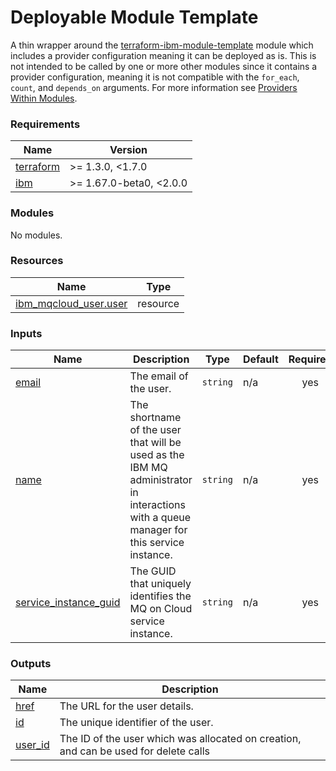 <!-- Update the title -->
# Deployable Module Template

<!-- Update the below text with the name of the module  -->

A thin wrapper around the [terraform-ibm-module-template](../../) module which includes a provider configuration meaning it can be deployed as is.
This is not intended to be called by one or more other modules since it contains a provider configuration, meaning it is not compatible with the `for_each`, `count`, and `depends_on` arguments. For more information see [Providers Within Modules](https://developer.hashicorp.com/terraform/language/modules/develop/providers).

<!-- The following content is automatically populated by the pre-commit hook -->
<!-- BEGINNING OF PRE-COMMIT-TERRAFORM DOCS HOOK -->
### Requirements

| Name | Version |
|------|---------|
| <a name="requirement_terraform"></a> [terraform](#requirement\_terraform) | >= 1.3.0, <1.7.0 |
| <a name="requirement_ibm"></a> [ibm](#requirement\_ibm) | >= 1.67.0-beta0, <2.0.0 |

### Modules

No modules.

### Resources

| Name | Type |
|------|------|
| [ibm_mqcloud_user.user](https://registry.terraform.io/providers/ibm-cloud/ibm/latest/docs/resources/mqcloud_user) | resource |

### Inputs

| Name | Description | Type | Default | Required |
|------|-------------|------|---------|:--------:|
| <a name="input_email"></a> [email](#input\_email) | The email of the user. | `string` | n/a | yes |
| <a name="input_name"></a> [name](#input\_name) | The shortname of the user that will be used as the IBM MQ administrator in interactions with a queue manager for this service instance. | `string` | n/a | yes |
| <a name="input_service_instance_guid"></a> [service\_instance\_guid](#input\_service\_instance\_guid) | The GUID that uniquely identifies the MQ on Cloud service instance. | `string` | n/a | yes |

### Outputs

| Name | Description |
|------|-------------|
| <a name="output_href"></a> [href](#output\_href) | The URL for the user details. |
| <a name="output_id"></a> [id](#output\_id) | The unique identifier of the user. |
| <a name="output_user_id"></a> [user\_id](#output\_user\_id) | The ID of the user which was allocated on creation, and can be used for delete calls |
<!-- END OF PRE-COMMIT-TERRAFORM DOCS HOOK -->
